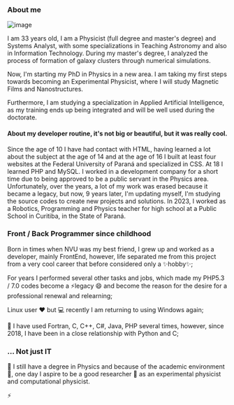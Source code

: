 ### About me

![image](https://media.giphy.com/media/i2rNOf3b7vJgk/source.gif)

I am 33 years old, I am a Physicist (full degree and master's degree) and Systems Analyst, with some specializations in Teaching Astronomy and also in Information Technology. During my master's degree, I analyzed the process of formation of galaxy clusters through numerical simulations.

Now, I'm starting my PhD in Physics in a new area. I am taking my first steps towards becoming an Experimental Physicist, where I will study Magnetic Films and Nanostructures.

Furthermore, I am studying a specialization in Applied Artificial Intelligence, as my training ends up being integrated and will be well used during the doctorate.

#### About my developer routine, it's not big or beautiful, but it was really cool.

Since the age of 10 I have had contact with HTML, having learned a lot about the subject at the age of 14 and at the age of 16 I built at least four websites at the Federal University of Paraná and specialized in CSS. At 18 I learned PHP and MySQL. I worked in a development company for a short time due to being approved to be a public servant in the Physics area. Unfortunately, over the years, a lot of my work was erased because it became a legacy, but now, 9 years later, I'm updating myself, I'm studying the source codes to create new projects and solutions. In 2023, I worked as a Robotics, Programming and Physics teacher for high school at a Public School in Curitiba, in the State of Paraná. 

### Front / Back Programmer since childhood

Born in times when NVU was my best friend, I grew up and worked as a developer, mainly FrontEnd, however, life separated me from this project from a very cool career that before considered only a ✨hobby✨;

For years I performed several other tasks and jobs, which made my PHP5.3 / 7.0 codes become a ⚡legacy 😄 and become the reason for the desire for a professional renewal and relearning;

Linux user ❤ but 💻 recently I am returning to using Windows again;

🌱 I have used Fortran, C, C++, C#, Java, PHP several times, however, since 2018, I have been in a close relationship with Python and C; 

### ... Not just IT

🔭 I still have a degree in Physics and because of the academic environment 👨, one day I aspire to be a good researcher 🤔 as an experimental physicist and computational physicist.

⚡
